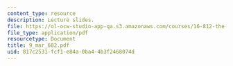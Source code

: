 ```yaml
---
content_type: resource
description: Lecture slides.
file: https://ol-ocw-studio-app-qa.s3.amazonaws.com/courses/16-812-the-aerospace-industry-spring-2004/817c2531fcf1e84a0ba44b3f2468074d_9_mar_682.pdf
file_type: application/pdf
resourcetype: Document
title: 9_mar_682.pdf
uid: 817c2531-fcf1-e84a-0ba4-4b3f2468074d
---
```

